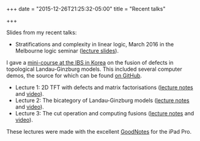 +++
date = "2015-12-26T21:25:32-05:00"
title = "Recent talks"

+++

Slides from my recent talks:

*  Stratifications and complexity in linear logic, March 2016 in the Melbourne logic seminar ([lecture slides](http://therisingsea.org/notes/talk-stratifications.pdf)).

I gave a [mini-course at the IBS in Korea](http://cgp.ibs.re.kr/conferences/MathematicalQuantumFieldTheory/) on the fusion of defects in topological Landau-Ginzburg models. This included several computer demos, the source for which can be found [on GitHub](https://github.com/dmurfet/mf).

*  Lecture 1: 2D TFT with defects and matrix factorisations ([lecture notes](http://therisingsea.org/notes/korea-lecture1.pdf)  and [video](https://vimeo.com/154577054)).
*  Lecture 2: The bicategory of Landau-Ginzburg models ([lecture notes](http://therisingsea.org/notes/korea-lecture2.pdf) and [video](https://vimeo.com/154711340)).
*  Lecture 3: The cut operation and computing fusions ([lecture notes](http://therisingsea.org/notes/korea-lecture3.pdf) and [video](https://vimeo.com/154843000)).

These lectures were made with the excellent [GoodNotes](http://www.goodnotesapp.com/) for the iPad Pro.
